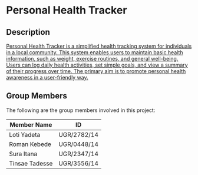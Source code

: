 # Personal Health Tracker

## Description
[Personal Health Tracker is a simplified health tracking system for individuals in a local community. This system enables users to maintain basic health information, such as weight, exercise routines, and general well-being. Users can log daily health activities, set simple goals, and view a summary of their progress over time. The primary aim is to promote personal health awareness in a user-friendly way.](https://github.com/surraaI/flutter-2024-proj.git)

## Group Members
The following are the group members involved in this project:

| Member Name      | ID           |
|------------------|--------------|
| Loti Yadeta      | UGR/2782/14  |
| Roman Kebede     | UGR/0448/14  |
| Sura Itana       | UGR/2347/14  |
| Tinsae Tadesse   | UGR/3556/14  |

